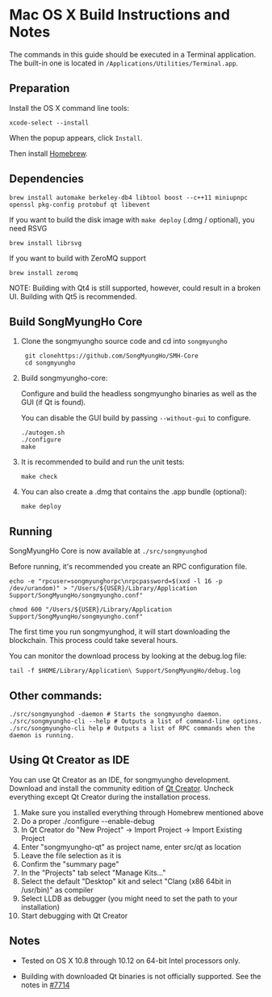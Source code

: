 Mac OS X Build Instructions and Notes
====================================
The commands in this guide should be executed in a Terminal application.
The built-in one is located in `/Applications/Utilities/Terminal.app`.

Preparation
-----------
Install the OS X command line tools:

`xcode-select --install`

When the popup appears, click `Install`.

Then install [Homebrew](https://brew.sh).

Dependencies
----------------------

    brew install automake berkeley-db4 libtool boost --c++11 miniupnpc openssl pkg-config protobuf qt libevent

If you want to build the disk image with `make deploy` (.dmg / optional), you need RSVG

    brew install librsvg

If you want to build with ZeroMQ support
    
    brew install zeromq

NOTE: Building with Qt4 is still supported, however, could result in a broken UI. Building with Qt5 is recommended.

Build SongMyungHo Core
------------------------

1. Clone the songmyungho source code and cd into `songmyungho`

        git clonehttps://github.com/SongMyungHo/SMH-Core
        cd songmyungho

2.  Build songmyungho-core:

    Configure and build the headless songmyungho binaries as well as the GUI (if Qt is found).

    You can disable the GUI build by passing `--without-gui` to configure.

        ./autogen.sh
        ./configure
        make

3.  It is recommended to build and run the unit tests:

        make check

4.  You can also create a .dmg that contains the .app bundle (optional):

        make deploy

Running
-------

SongMyungHo Core is now available at `./src/songmyunghod`

Before running, it's recommended you create an RPC configuration file.

    echo -e "rpcuser=songmyunghorpc\nrpcpassword=$(xxd -l 16 -p /dev/urandom)" > "/Users/${USER}/Library/Application Support/SongMyungHo/songmyungho.conf"

    chmod 600 "/Users/${USER}/Library/Application Support/SongMyungHo/songmyungho.conf"

The first time you run songmyunghod, it will start downloading the blockchain. This process could take several hours.

You can monitor the download process by looking at the debug.log file:

    tail -f $HOME/Library/Application\ Support/SongMyungHo/debug.log

Other commands:
-------

    ./src/songmyunghod -daemon # Starts the songmyungho daemon.
    ./src/songmyungho-cli --help # Outputs a list of command-line options.
    ./src/songmyungho-cli help # Outputs a list of RPC commands when the daemon is running.

Using Qt Creator as IDE
------------------------
You can use Qt Creator as an IDE, for songmyungho development.
Download and install the community edition of [Qt Creator](https://www.qt.io/download/).
Uncheck everything except Qt Creator during the installation process.

1. Make sure you installed everything through Homebrew mentioned above
2. Do a proper ./configure --enable-debug
3. In Qt Creator do "New Project" -> Import Project -> Import Existing Project
4. Enter "songmyungho-qt" as project name, enter src/qt as location
5. Leave the file selection as it is
6. Confirm the "summary page"
7. In the "Projects" tab select "Manage Kits..."
8. Select the default "Desktop" kit and select "Clang (x86 64bit in /usr/bin)" as compiler
9. Select LLDB as debugger (you might need to set the path to your installation)
10. Start debugging with Qt Creator

Notes
-----

* Tested on OS X 10.8 through 10.12 on 64-bit Intel processors only.

* Building with downloaded Qt binaries is not officially supported. See the notes in [#7714](https://github.com/bitcoin/bitcoin/issues/7714)
